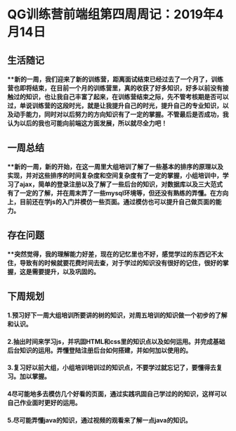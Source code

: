 # QG训练营前端组第四周周记：2019年4月14日

## 生活随记

#### **新的一周，我们迎来了新的训练营，距离面试结束已经过去了一个月了，训练营也即将结束，在目前一个月的训练营里，真的收获了好多知识，好多以前没有接触过的知识，也让我自己丰富了起来，在训练营结束之际，先不管考核期是否可以过，单说训练营的这段时光，就是让我提升自己的时光，提升自己的专业知识，以及动手能力，同时对以后努力的方向知识有了一定的掌握。不管最后是否成功，我认为以后的我也可能向前端这方面发展，所以就尽全力吧！

## 一周总结

#### **新的一周，新的开始，在这一周里大组培训了解了一些基本的排序的原理以及实现，并对这些排序的时间复杂度和空间复杂度有了一定的掌握，小组培训中，学习了ajax，简单的登录注册以及了解了一些后台的知识，对数据库以及三大范式有了一定的了解，并在周末弄了一些mysql环境等，但还没有熟练的弄懂。在方向上，目前还在学js的入门并模仿一些页面。通过模仿也可以提升自己做页面的能力。

## 存在问题

#### **突然觉得，我的理解能力好差，现在的记忆里也不好，感觉学过的东西记不太住，导致有的时候就要花费时间去查，对于学过的知识没有很好的记住，很好的掌握，这是需要提升，以及巩固的。

## 下周规划

#### 1.预习好下一周大组培训所要讲的树的知识，对周五培训的知识做一个初步的了解和认识。

#### 2.**抽出时间来学习js，并巩固HTML和css里的知识点以及如何运用。并完成基础后台知识的运用。弄懂登陆注册后台如何搭建，并如何加以使用的。**

#### 3.复习好以前大组，小组培训培训过的知识点，不要学过就忘记了，要懂得去复习。加以掌握。

#### **4**尽可能地多去模仿几个好看的页面，通过实践巩固自己学过的的知识，这样可以自己作业面时更好的运用。

#### 5.尽可能弄懂java的知识，通过视频的观看来了解一点java的知识。

